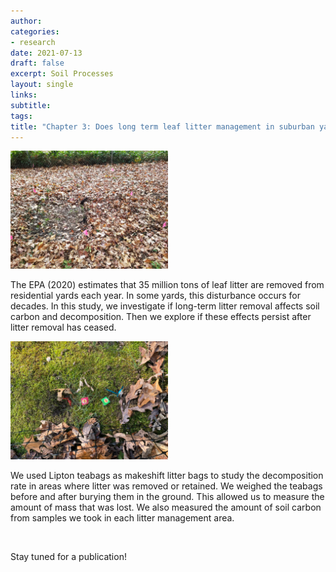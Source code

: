 ```yaml
---
author: 
categories:
- research
date: 2021-07-13
draft: false
excerpt: Soil Processes
layout: single
links:
subtitle: 
tags:
title: "Chapter 3: Does long term leaf litter management in suburban yards lead to legacy effects on soil carbon and decomposition?"
---
```


<img src="IMG_1.jpg" alt="" width="50%"/>

The EPA (2020) estimates that 35 million tons of leaf litter are removed from residential yards each year. In some yards, this disturbance occurs for decades. In this study, we investigate if long-term litter removal affects soil carbon and decomposition. Then we explore if these effects persist after litter removal has ceased. 
  
<img src="IMG_12.jpg" alt="" width="50%"/>

We used Lipton teabags as makeshift litter bags to study the decomposition rate in areas where litter was removed or retained. We weighed the teabags before and after burying them in the ground. This allowed us to measure the amount of mass that was lost. We also measured the amount of soil carbon from samples we took in each litter management area.

<img src="IMG_4.jpg" alt="" width="50%"/>  

Stay tuned for a publication!